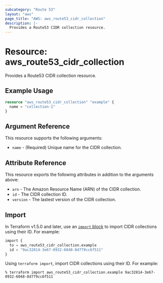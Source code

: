 ```yaml
---
subcategory: "Route 53"
layout: "aws"
page_title: "AWS: aws_route53_cidr_collection"
description: |-
  Provides a Route53 CIDR collection resource.
---
```


# Resource: aws_route53_cidr_collection

Provides a Route53 CIDR collection resource.

## Example Usage

```terraform
resource "aws_route53_cidr_collection" "example" {
  name = "collection-1"
}
```

## Argument Reference

This resource supports the following arguments:

* `name` - (Required) Unique name for the CIDR collection.

## Attribute Reference

This resource exports the following attributes in addition to the arguments above:

* `arn` - The Amazon Resource Name (ARN) of the CIDR collection.
* `id` - The CIDR collection ID.
* `version` - The lastest version of the CIDR collection.

## Import

In Terraform v1.5.0 and later, use an [`import` block](https://developer.hashicorp.com/terraform/language/import) to import CIDR collections using their ID. For example:

```terraform
import {
  to = aws_route53_cidr_collection.example
  id = "9ac32814-3e67-0932-6048-8d779cc6f511"
}
```

Using `terraform import`, import CIDR collections using their ID. For example:

```console
% terraform import aws_route53_cidr_collection.example 9ac32814-3e67-0932-6048-8d779cc6f511
```
